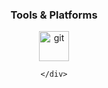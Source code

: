   <div style="text-align: center; flex: 1; margin: 10px;">
        <h3>Tools & Platforms</h3>
        <img height="48" src="https://in.i.mi.com/file/full?type=note_img&fileid=5337290119.dsHcMxWoYMKxbC-_lRLV0g" alt="git"/>
     
    </div>
